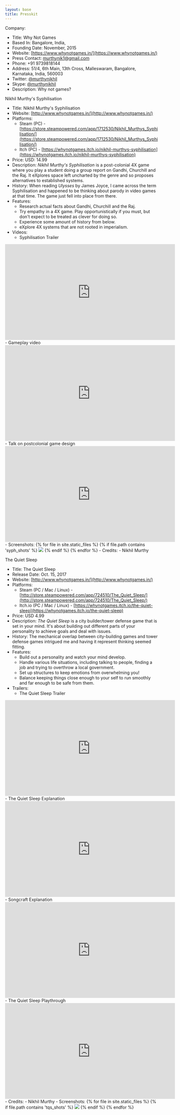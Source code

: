 ```yaml
---
layout: base
title: Presskit
---
```


Company:
- Title: Why Not Games
- Based In: Bangalore, India,
- Founding Date: November, 2015
- Website: [https://www.whynotgames.in/](https://www.whynotgames.in/)
- Press Contact: [murthynik1@gmail.com](mailto:murthynik1@gmail.com)
- Phone: +91 9739818144
- Address: 51/4, 6th Main, 13th Cross, Malleswaram, Bangalore, Karnataka, India, 560003
- Twitter: [@murthynikhil](https://twitter.com/murthynikhil)
- Skype: [@murthynikhil](callto:murthynikhil)
- Description: Why not games?

Nikhil Murthy's Syphilisation

- Title: Nikhil Murthy's Syphilisation
- Website: [http://www.whynotgames.in/](http://www.whynotgames.in/)
- Platforms:
  - Steam (PC) - [https://store.steampowered.com/app/1712530/Nikhil_Murthys_Syphilisation/](https://store.steampowered.com/app/1712530/Nikhil_Murthys_Syphilisation/)
  - Itch (PC) - [https://whynotgames.itch.io/nikhil-murthys-syphilisation](https://whynotgames.itch.io/nikhil-murthys-syphilisation)
- Price: USD: 14.99
- Description: *Nikhil Murthy's Syphilisation* is a post-colonial 4X game where you play a student doing a group report on Gandhi, Churchill and the Raj. It eXplores space left uncharted by the genre and so proposes alternatives to established systems. 
- History: When reading *Ulysses* by James Joyce, I came across the term Syphilisation and happened to be thinking about parody in video games at that time. The game just fell into place from there.
- Features:
  - Research actual facts about Gandhi, Churchill and the Raj.
  - Try empathy in a 4X game. Play opportunistically if you must, but don't expect to be treated as clever for doing so.
  - Experience some amount of history from below.
  - eXplore 4X systems that are not rooted in imperialism.
- Videos:
  - Syphilisation Trailer
<iframe width="560" height="315" src="https://www.youtube.com/embed/jH2GzGH18M0" title="YouTube video player" frameborder="0" allow="accelerometer; autoplay; clipboard-write; encrypted-media; gyroscope; picture-in-picture" allowfullscreen></iframe>
  - Gameplay video
<iframe width="560" height="315" src="https://www.youtube.com/embed/videoseries?si=gFlngUJURhxeSccF&amp;list=PLZAuHrQoew0xhBL9_4nLLDEJPICAXGeyA" title="YouTube video player" frameborder="0" allow="accelerometer; autoplay; clipboard-write; encrypted-media; gyroscope; picture-in-picture; web-share" referrerpolicy="strict-origin-when-cross-origin" allowfullscreen></iframe>
  - Talk on postcolonial game design
<iframe width="560" height="315" src="https://www.youtube.com/embed/Jkx5FOCx5kI?si=muv-l05dVFbPg3vo" title="YouTube video player" frameborder="0" allow="accelerometer; autoplay; clipboard-write; encrypted-media; gyroscope; picture-in-picture; web-share" referrerpolicy="strict-origin-when-cross-origin" allowfullscreen></iframe>
- Screenshots:
{% for file in site.static_files %}
   {% if file.path contains 'syph_shots' %}
<img src="{{ file.path }}">
   {% endif %}
{% endfor %}
- Credits:
  - Nikhil Murthy

The Quiet Sleep

- Title: The Quiet Sleep
- Release Date: Oct. 15, 2017
- Website: [http://www.whynotgames.in/](http://www.whynotgames.in/)
- Platforms:
  - Steam (PC / Mac / Linux) - [http://store.steampowered.com/app/724510/The_Quiet_Sleep/](http://store.steampowered.com/app/724510/The_Quiet_Sleep/)
  - Itch.io (PC / Mac / Linux) - [https://whynotgames.itch.io/the-quiet-sleep](https://whynotgames.itch.io/the-quiet-sleep)
- Price: USD 4.99
- Description: *The Quiet Sleep* is a city builder/tower defense game that is set in your mind. It's about building out different parts of your personality to achieve goals and deal with issues.
- History: The mechanical overlap between city-building games and tower defense games intrigued me and having it represent thinking seemed fitting.
- Features:
  - Build out a personality and watch your mind develop.
  - Handle various life situations, including talking to people, finding a job and trying to overthrow a local government.
  - Set up structures to keep emotions from overwhelming you!
  - Balance keeping things close enough to your self to run smoothly and far enough to be safe from them.
- Trailers:
  - The Quiet Sleep Trailer
<iframe width="560" height="315" src="https://www.youtube.com/embed/ZvlG_4o-SS0" title="YouTube video player" frameborder="0" allow="accelerometer; autoplay; clipboard-write; encrypted-media; gyroscope; picture-in-picture" allowfullscreen></iframe>
  - The Quiet Sleep Explanation
<iframe width="560" height="315" src="https://www.youtube.com/embed/rDcIfRbERR0" title="YouTube video player" frameborder="0" allow="accelerometer; autoplay; clipboard-write; encrypted-media; gyroscope; picture-in-picture" allowfullscreen></iframe>
  - Songcraft Explanation
<iframe width="560" height="315" src="https://www.youtube.com/embed/0gIuu19iy-k" title="YouTube video player" frameborder="0" allow="accelerometer; autoplay; clipboard-write; encrypted-media; gyroscope; picture-in-picture" allowfullscreen></iframe>
  - The Quiet Sleep Playthrough
<iframe width="560" height="315" src="https://www.youtube.com/embed/OPLfJm7VQ8w" title="YouTube video player" frameborder="0" allow="accelerometer; autoplay; clipboard-write; encrypted-media; gyroscope; picture-in-picture" allowfullscreen></iframe>
- Credits:
  - Nikhil Murthy
- Screenshots:
{% for file in site.static_files %}
   {% if file.path contains 'tqs_shots' %}
<img src="{{ file.path }}">
   {% endif %}
{% endfor %}